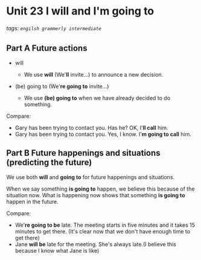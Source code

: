 # Unit 23 I will and I'm going to
###### tags: `engilsh grammerly intermediate`

## Part A Future actions
- will
    - We use **will** (We'**ll** invite...) to announce a new decision.

- (be) going to (We'**re going to** invite...)
    - We use **(be) going to** when we have already decided to do something.

Compare:
- Gary has been trying to contact you. Has he? OK, I'**ll call** him.
- Gary has been trying to contact you. Yes, I know. I'**m going to call** him.

## Part B Future happenings and situations (predicting the future)
We use both **will** and **going to** for future happenings and situations.

When we say something **is going to** happen, we believe this because of the situation now. What is happening now shows that something **is going to** happen in the future.

Compare:
- We'**re going to be** late. The meeting starts in five minutes and it takes 15 minutes to get there. (It's clear now that we don't have enough time to get there)
- Jane **will be** late for the meeting. She's always late.(I believe this because I know what Jane is like)


